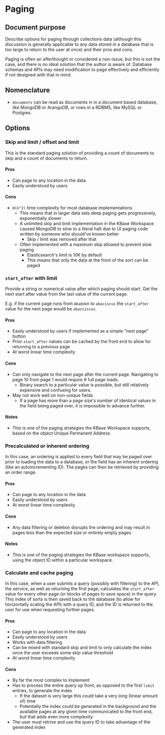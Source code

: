 # Paging

## Document purpose

Describe options for paging through collections data (although this discussion is generally
applicable to any data stored in a database that is too large to return to the user at once)
and their pros and cons.

Paging is often an afterthought or considered a non-issue, but this is not the case, and there
is no ideal solution that the author is aware of. Database schemas and APIs may need modification
to page effectively and efficiently if not designed with that in mind.

## Nomenclature

* `documents` can be read as documents in in a document based database, like MongoDB or ArangoDB,
  or rows in a RDBMS, like MySQL or Postgres.

## Options

### Skip and limit / offset and limit

This is the standard paging solution of providing a count of documents to skip and a count
of documents to return.

#### Pros

* Can page to any location in the data
* Easily understood by users

#### Cons

* `O(n^2)` time complexity for most database implementations
  * This means that in larger data sets deep paging gets progressively, exponentially slower
  * A unlimited skip and limit implementation in the KBase Workspace caused MongoDB to slow to
    a literal halt due to UI paging code written by someone who should've known better
    * Skip / limit was removed after that
  * Often implemented with a maximum skip allowed to prevent slow paging
    * Elasticsearch's limit is 10K by default
    * This means that only the data at the front of the sort can be paged

### `start_after` with limit

Provide a string or numerical value after which paging should start. Get the next start after
value from the last value of the current page.

E.g. if the current page runs from `Ababdeh` to `abaciscus` the `start_after` value for the next
page would be `abasciscus`.

#### Pros

* Easily understood by users if implemented as a simple "next page" button
* Prior `start_after` values can be cached by the front end to allow for returning to a
  previous page
* At worst linear time complexity

#### Cons

* Can only navigate to the next page after the current page. Navigating to page 10 from page
  1 would require 9 full page loads.
  * Binary search to a particular value is possible, but still relatively expensive and 
    confusing for users.
* May not work well on non-unique fields
  * If a page has more than a page size's number of identical values in the field being paged over,
    it is impossible to advance further.

#### Notes

* This is one of the paging strategies the KBase Workspace supports, based on the object Unique
  Permanent Address

### Precalculated or inherent ordering

In this case, an ordering is applied to every field that may be paged over prior to loading the
data to a database, or the field has an inherent ordering (like an autoincrementing ID).
The pages can then be retrieved by providing an order range.

#### Pros

* Can page to any location in the data
* Easily understood by users
* At worst linear time complexity

#### Cons

* Any data filtering or deletion disrupts the ordering and may result in pages less than the
  expected size or entirely empty pages

#### Notes

* This is one of the paging strategies the KBase workspace supports, using the object ID within
  a particular workspace.

### Calculate and cache paging

In this case, when a user submits a query (possibly with filtering) to the API, the service,
as well as returning the first page, calculates the `start_after` value for every other page
(or blocks of pages to save space) in the query. This index of sorts is then saved back to the
database (to allow for horizontally scaling the API) with a query ID, and the ID is returned
to the user for use when requesting further pages.

#### Pros

* Can page to any location in the data
* Easily understood by users
* Works with data filtering
* Can be mixed with standard skip and limit to only calculate the index once the user exceeds
  some skip value threshold
* At worst linear time complexity

#### Cons

* By far the most complex to implement
* Has to process the entire query up front, as opposed to the first `limit` entries, to
  generate the index
  * If the dataset is very large this could take a very long (linear amount of) time
  * Potentially the index could be generated in the background and the available pages at
    any given time communicated to the front end, but that adds even more complexity
* The user must retrive and use the query ID to take advantage of the generated index
